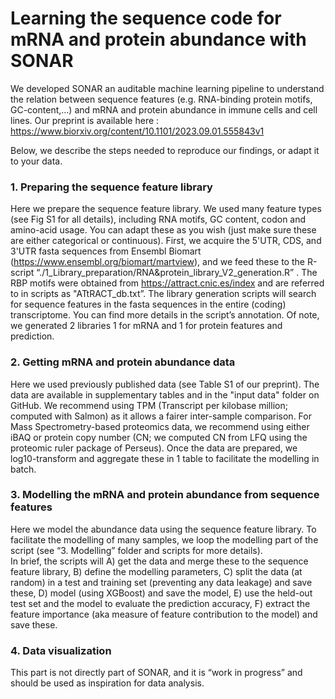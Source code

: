 # Learning the sequence code for mRNA and protein abundance with SONAR 

We developed SONAR an auditable machine learning pipeline to understand the relation between sequence features (e.g. RNA-binding protein motifs, GC-content,...) and mRNA and protein abundance in immune cells and cell lines. 
Our preprint is available here : https://www.biorxiv.org/content/10.1101/2023.09.01.555843v1

Below, we describe the steps needed to reproduce our findings, or adapt it to your data. 



### 1. Preparing the sequence feature library
Here we prepare the sequence feature library. We used many feature types (see Fig S1 for all details), including RNA motifs, GC content, codon and amino-acid usage. You can adapt these as you wish (just make sure these are either categorical or continuous). 
First, we acquire the 5'UTR, CDS, and 3'UTR fasta sequences from Ensembl Biomart (https://www.ensembl.org/biomart/martview), and we feed these to the R-script     “./1_Library_preparation/RNA&protein_library_V2_generation.R” . 
The RBP motifs were obtained from https://attract.cnic.es/index and are referred to in scripts as "ATtRACT_db.txt”. 
The library generation scripts will search for sequence features in the fasta sequences in the entire (coding) transcriptome. You can find more details in the script’s annotation. Of note, we generated 2 libraries 1 for mRNA and 1 for protein features and prediction. 


### 2. Getting mRNA and protein abundance data 
Here we used previously published data (see Table S1 of our preprint). The data are available in supplementary tables and in the "input data" folder on GitHub. We recommend using TPM (Transcript per kilobase million; computed with Salmon) as it allows a fairer inter-sample comparison. For Mass Spectrometry-based proteomics data, we recommend using either iBAQ or protein copy number (CN; we computed CN from LFQ using the proteomic ruler package of Perseus). 
Once the data are prepared, we log10-transform and aggregate these in 1 table to facilitate the modelling in batch.


### 3. Modelling the mRNA and protein abundance from sequence features
Here we model the abundance data using the sequence feature library. To facilitate the modelling of many samples, we loop the modelling part of the script (see “3. Modelling” folder and scripts for more details). 	
In brief, the scripts will A) get the data and merge these to the sequence feature library, B) define the modelling parameters, C) split the data (at random) in a test and training set (preventing any data leakage) and save these, D) model (using XGBoost) and save the model, E) use the held-out test set and the model to evaluate the prediction accuracy, F) extract the feature importance (aka measure of feature contribution to the model) and save these. 


### 4. Data visualization 
This part is not directly part of SONAR, and it is “work in progress” and should be used as inspiration for data analysis. 
